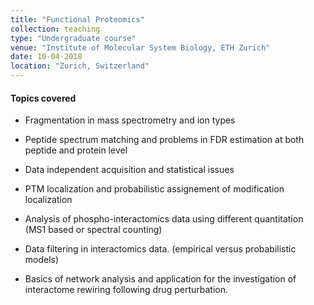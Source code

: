 ```yaml
---
title: "Functional Proteomics"
collection: teaching
type: "Undergraduate course"
venue: "Institute of Molecular System Biology, ETH Zurich"
date: 10-04-2018
location: "Zurich, Switzerland"
---
```


#### Topics covered

* Fragmentation in mass spectrometry and ion types

* Peptide spectrum matching and problems in FDR estimation at both peptide and protein level

* Data independent acquisition and statistical issues

* PTM localization and probabilistic assignement of modification localization

* Analysis of phospho-interactomics data using different quantitation (MS1 based or spectral counting)

* Data filtering in interactomics data. (empirical versus probabilistic models)

* Basics of network analysis and application for the investigation of interactome rewiring following drug perturbation.
